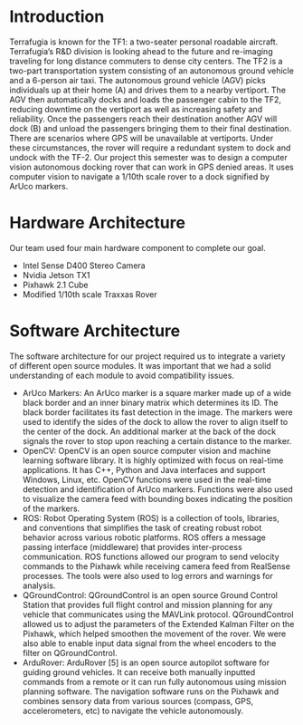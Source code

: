 # Introduction
Terrafugia is known for the TF1: a two-seater personal roadable aircraft. Terrafugia’s R&D division is looking ahead to the future and re-imaging traveling for long distance commuters to dense city centers. The TF2 is a two-part transportation system consisting of an autonomous ground vehicle and a 6-person air taxi. The autonomous ground vehicle (AGV) picks individuals up at their home (A) and drives them to a nearby vertiport. The AGV then automatically docks and loads the passenger cabin to the TF2, reducing downtime on the vertiport as well as increasing safety and reliability. Once the passengers reach their destination another AGV will dock (B) and unload the passengers bringing them to their final destination.
<br>
There are scenarios where GPS will be unavailable at vertiports. Under these circumstances, the rover will require a redundant system to dock and undock with the TF-2. Our project this semester was to design a computer vision autonomous docking rover that can work in GPS denied areas. It uses computer vision to navigate a 1/10th scale rover to a dock signified by ArUco markers.

# Hardware Architecture
Our team used four main hardware component to complete our goal.
* Intel Sense D400 Stereo Camera
* Nvidia Jetson TX1
* Pixhawk 2.1 Cube
* Modified 1/10th scale Traxxas Rover

# Software Architecture
The software architecture for our project required us to integrate a variety of different open source modules. It was important that we 
had a solid understanding of each module to avoid compatibility issues. 

* ArUco Markers: An ArUco marker is a square marker made up of a wide black border and an inner binary matrix which determines its ID. The black border facilitates its fast detection in the image. The markers were used to identify the sides of the dock to allow the rover to align itself to the center of the dock. An additional marker at the back of the dock signals the rover to stop upon reaching a certain distance to the marker.
* OpenCV: OpenCV is an open source computer vision and machine learning software library. It is highly optimized with focus on real-time applications. It has C++, Python and Java interfaces and support Windows, Linux, etc. OpenCV functions were used in the real-time detection and identification of ArUco markers. Functions were also used to visualize the camera feed with bounding boxes indicating the position of the markers.
* ROS: Robot Operating System (ROS) is a collection of tools, libraries, and conventions that simplifies the task of creating robust robot behavior across various robotic platforms. ROS offers a message passing interface (middleware) that provides inter-process communication. ROS functions allowed our program to send velocity commands to the Pixhawk while receiving camera feed from RealSense processes. The tools were also used to log errors and warnings for analysis.
* QGroundControl: QGroundControl is an open source Ground Control Station that provides full flight control and mission planning for any vehicle that communicates using the MAVLink protocol. QGroundControl allowed us to adjust the parameters of the Extended Kalman Filter on the Pixhawk, which helped smoothen the movement of the rover. We were also able to enable input data signal from the wheel encoders to the filter on QGroundControl.
* ArduRover: ArduRover [5] is an open source autopilot software for guiding ground vehicles. It can receive both manually inputted commands from a remote or it can run fully autonomous using mission planning software. The navigation software runs on the Pixhawk and combines sensory data from various sources (compass, GPS, accelerometers, etc) to navigate the vehicle autonomously.
